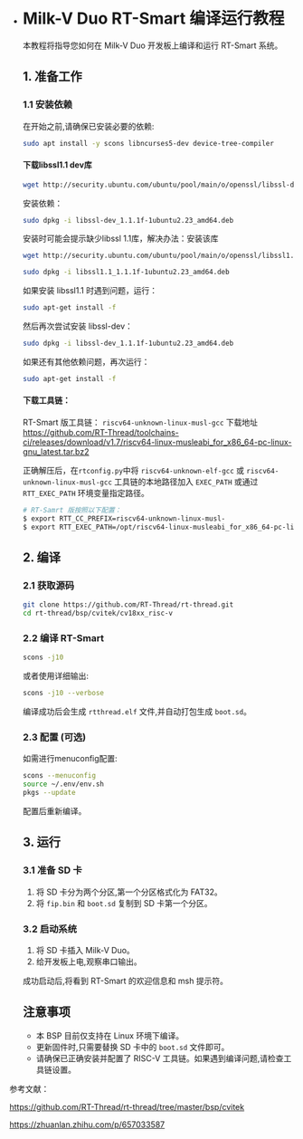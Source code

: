 - # Milk-V Duo RT-Smart 编译运行教程

  本教程将指导您如何在 Milk-V Duo 开发板上编译和运行 RT-Smart 系统。

  ## 1. 准备工作

  ### 1.1 安装依赖

  在开始之前,请确保已安装必要的依赖:

  ```bash
  sudo apt install -y scons libncurses5-dev device-tree-compiler
  ```

  #### 下载libssl1.1 dev库

  ```bash
  wget http://security.ubuntu.com/ubuntu/pool/main/o/openssl/libssl-dev_1.1.1f-1ubuntu2.23_amd64.deb
  ```

  安装依赖：

  ```bash
  sudo dpkg -i libssl-dev_1.1.1f-1ubuntu2.23_amd64.deb
  ```

  安装时可能会提示缺少libssl 1.1库，解决办法：安装该库

  ```bash
  wget http://security.ubuntu.com/ubuntu/pool/main/o/openssl/libssl1.1_1.1.1f-1ubuntu2.23_amd64.deb
  ```

  ```bash
  sudo dpkg -i libssl1.1_1.1.1f-1ubuntu2.23_amd64.deb
  ```

  如果安装 libssl1.1 时遇到问题，运行：

  ```bash
  sudo apt-get install -f
  ```

  然后再次尝试安装 libssl-dev：

  ```bash
  sudo dpkg -i libssl-dev_1.1.1f-1ubuntu2.23_amd64.deb
  ```

  如果还有其他依赖问题，再次运行：

  ```bash
  sudo apt-get install -f
  ```

  #### 下载工具链：

  RT-Smart 版工具链： `riscv64-unknown-linux-musl-gcc` 下载地址 https://github.com/RT-Thread/toolchains-ci/releases/download/v1.7/riscv64-linux-musleabi_for_x86_64-pc-linux-gnu_latest.tar.bz2

  正确解压后，在`rtconfig.py`中将 `riscv64-unknown-elf-gcc` 或 `riscv64-unknown-linux-musl-gcc` 工具链的本地路径加入 `EXEC_PATH` 或通过 `RTT_EXEC_PATH` 环境变量指定路径。

  ```bash
  # RT-Samrt 版按照以下配置：
  $ export RTT_CC_PREFIX=riscv64-unknown-linux-musl-
  $ export RTT_EXEC_PATH=/opt/riscv64-linux-musleabi_for_x86_64-pc-linux-gnu/bin
  ```

  ## 2. 编译

  ### 2.1 获取源码

  ```bash
  git clone https://github.com/RT-Thread/rt-thread.git
  cd rt-thread/bsp/cvitek/cv18xx_risc-v
  ```

  ### 2.2 编译 RT-Smart

  ```bash
  scons -j10
  ```

  或者使用详细输出:

  ```bash
  scons -j10 --verbose
  ```

  编译成功后会生成 `rtthread.elf` 文件,并自动打包生成 `boot.sd`。

  ### 2.3 配置 (可选)

  如需进行menuconfig配置:

  ```bash
  scons --menuconfig
  source ~/.env/env.sh
  pkgs --update
  ```

  配置后重新编译。

  ## 3. 运行

  ### 3.1 准备 SD 卡

  1. 将 SD 卡分为两个分区,第一个分区格式化为 FAT32。
  2. 将 `fip.bin` 和 `boot.sd` 复制到 SD 卡第一个分区。

  ### 3.2 启动系统

  1. 将 SD 卡插入 Milk-V Duo。
  2. 给开发板上电,观察串口输出。

  成功启动后,将看到 RT-Smart 的欢迎信息和 msh 提示符。

  ## 注意事项

  - 本 BSP 目前仅支持在 Linux 环境下编译。
  - 更新固件时,只需要替换 SD 卡中的 `boot.sd` 文件即可。
  - 请确保已正确安装并配置了 RISC-V 工具链。如果遇到编译问题,请检查工具链设置。

参考文献：

https://github.com/RT-Thread/rt-thread/tree/master/bsp/cvitek

https://zhuanlan.zhihu.com/p/657033587